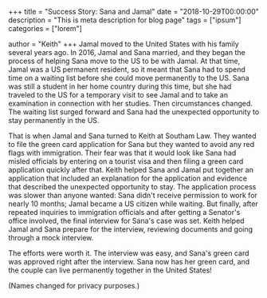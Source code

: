+++
title = "Success Story: Sana and Jamal"
date = "2018-10-29T00:00:00"
description = "This is meta description for blog page"
tags = ["ipsum"]
categories = ["lorem"]

author = "Keith"
+++
Jamal moved to the United States with his family several years ago. In 2016, Jamal and Sana married, and they began the process of helping Sana move to the US to be with Jamal. At that time, Jamal was a US permanent resident, so it meant that Sana had to spend time on a waiting list before she could move permanently to the US. Sana was still a student in her home country during this time, but she had traveled to the US for a temporary visit to see Jamal and to take an examination in connection with her studies. Then circumstances changed. The waiting list surged forward and Sana had the unexpected opportunity to stay permanently in the US.

That is when Jamal and Sana turned to Keith at Southam Law. They wanted to file the green card application for Sana but they wanted to avoid any red flags with immigration. Their fear was that it would look like Sana had misled officials by entering on a tourist visa and then filing a green card application quickly after that. Keith helped Sana and Jamal put together an application that included an explanation for the application and evidence that described the unexpected opportunity to stay. The application process was slower than anyone wanted: Sana didn't receive permission to work for nearly 10 months; Jamal became a US citizen while waiting. But finally, after repeated inquiries to immigration officials and after getting a Senator's office involved, the final interview for Sana's case was set. Keith helped Jamal and Sana prepare for the interview, reviewing documents and going through a mock interview.

The efforts were worth it. The interview was easy, and Sana's green card was approved right after the interview. Sana now has her green card, and the couple can live permanently together in the United States!

(Names changed for privacy purposes.)
